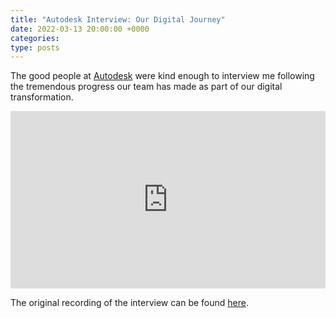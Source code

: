 ```yaml
---
title: "Autodesk Interview: Our Digital Journey"
date: 2022-03-13 20:00:00 +0000
categories:
type: posts
---
```

The good people at [Autodesk](https://www.autodesk.com/) were kind enough to interview me following the tremendous progress our team has made as part of our digital transformation.

<iframe src="https://www.linkedin.com/embed/feed/update/urn:li:ugcPost:6904000058229149696?compact=1" height="284" width="504" frameborder="0" allowfullscreen="" title="Embedded post"></iframe>

The original recording of the interview can be found [here](https://www.linkedin.com/feed/update/urn:li:activity:6904000304707440640/).
